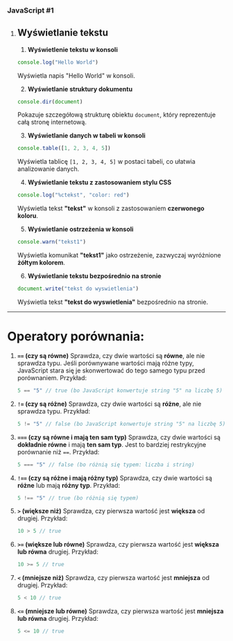 ### JavaScript #1

1. ## Wyświetlanie tekstu

    1. **Wyświetlenie tekstu w konsoli**
    ```javascript
    console.log("Hello World")
    ```
    Wyświetla napis "Hello World" w konsoli.

    2. **Wyświetlanie struktury dokumentu**
    ```javascript
    console.dir(document)
    ```
    Pokazuje szczegółową strukturę obiektu `document`, który reprezentuje całą stronę internetową.

    3. **Wyświetlanie danych w tabeli w konsoli**
    ```javascript
    console.table([1, 2, 3, 4, 5])
    ```
    Wyświetla tablicę `[1, 2, 3, 4, 5]` w postaci tabeli, co ułatwia analizowanie danych.

    4. **Wyświetlanie tekstu z zastosowaniem stylu CSS**
    ```javascript
    console.log("%ctekst", "color: red")
    ```
    Wyświetla tekst **"tekst"** w konsoli z zastosowaniem **czerwonego koloru**.

    5. **Wyświetlanie ostrzeżenia w konsoli**
    ```javascript
    console.warn("tekst1")
    ```
    Wyświetla komunikat **"tekst1"** jako ostrzeżenie, zazwyczaj wyróżnione **żółtym kolorem**.

    6. **Wyświetlanie tekstu bezpośrednio na stronie**
    ```javascript
    document.write("tekst do wyswietlenia")
    ```
    Wyświetla tekst **"tekst do wyswietlenia"** bezpośrednio na stronie.

---

# Operatory porównania:

1. **`==` (czy są równe)**
    Sprawdza, czy dwie wartości są **równe**, ale nie sprawdza typu. Jeśli porównywane wartości mają różne typy, JavaScript stara się je skonwertować do tego samego typu przed porównaniem.
    Przykład:
    ```javascript
    5 == "5" // true (bo JavaScript konwertuje string "5" na liczbę 5)
    ```

2. **`!=` (czy są różne)**
    Sprawdza, czy dwie wartości są **różne**, ale nie sprawdza typu.
    Przykład:
    ```javascript
    5 != "5" // false (bo JavaScript konwertuje string "5" na liczbę 5)
    ```

3. **`===` (czy są równe i mają ten sam typ)**
    Sprawdza, czy dwie wartości są **dokładnie równe** i mają **ten sam typ**. Jest to bardziej restrykcyjne porównanie niż `==`.
    Przykład:
    ```javascript
    5 === "5" // false (bo różnią się typem: liczba i string)
    ```

4. **`!==` (czy są różne i mają różny typ)**
    Sprawdza, czy dwie wartości są **różne** lub mają **różny typ**.
    Przykład:
    ```javascript
    5 !== "5" // true (bo różnią się typem)
    ```

5. **`>` (większe niż)**
    Sprawdza, czy pierwsza wartość jest **większa** od drugiej.
    Przykład:
    ```javascript
    10 > 5 // true
    ```

6. **`>=` (większe lub równe)**
    Sprawdza, czy pierwsza wartość jest **większa lub równa** drugiej.
    Przykład:
    ```javascript
    10 >= 5 // true
    ```

7. **`<` (mniejsze niż)**
    Sprawdza, czy pierwsza wartość jest **mniejsza** od drugiej.
    Przykład:
    ```javascript
    5 < 10 // true
    ```

8. **`<=` (mniejsze lub równe)**
    Sprawdza, czy pierwsza wartość jest **mniejsza lub równa** drugiej.
    Przykład:
    ```javascript
    5 <= 10 // true
    ```

